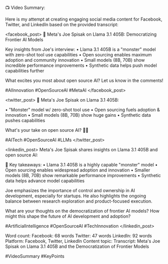 📺 Video Summary:

Here is my attempt at creating engaging social media content for Facebook, Twitter, and LinkedIn based on the provided transcript:

<output>

<facebook_post>
🚀 Meta's Joe Spisak on Llama 3.1 405B: Democratizing Frontier AI Models

Key insights from Joe's interview:
• Llama 3.1 405B is a "monster" model with zero-shot tool use capabilities
• Open sourcing enables maximum adoption and community innovation
• Small models (8B, 70B) show incredible performance improvements
• Synthetic data helps push model capabilities further

What excites you most about open source AI? Let us know in the comments!

#AIInnovation #OpenSourceAI #MetaAI
</facebook_post>

<twitter_post>
🧠 Meta's Joe Spisak on Llama 3.1 405B:

• "Monster" model w/ zero-shot tool use
• Open sourcing fuels adoption & innovation
• Small models (8B, 70B) show huge gains
• Synthetic data pushes capabilities

What's your take on open source AI? 🤖💬

#AITech #OpenSourceAI #LLMs
</twitter_post>

<linkedin_post>
Meta's Joe Spisak shares insights on Llama 3.1 405B and open source AI:

🔑 Key takeaways:
• Llama 3.1 405B is a highly capable "monster" model
• Open sourcing enables widespread adoption and innovation
• Smaller models (8B, 70B) show remarkable performance improvements
• Synthetic data helps advance model capabilities

Joe emphasizes the importance of control and ownership in AI development, especially for startups. He also highlights the ongoing balance between research exploration and product-focused execution.

What are your thoughts on the democratization of frontier AI models? How might this shape the future of AI development and adoption?

#ArtificialIntelligence #OpenSourceAI #TechInnovation
</linkedin_post>

</output>

<metadata>
Word count: 
Facebook: 68 words
Twitter: 47 words
LinkedIn: 92 words
Platform: Facebook, Twitter, LinkedIn
Content topic: Transcript: Meta's Joe Spisak on Llama 3.1 405B and the Democratization of Frontier Models
</metadata>

#VideoSummary #KeyPoints